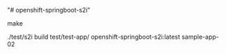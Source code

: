 "# openshift-springboot-s2i" 

make

./test/s2i build test/test-app/ openshift-springboot-s2i:latest sample-app-02